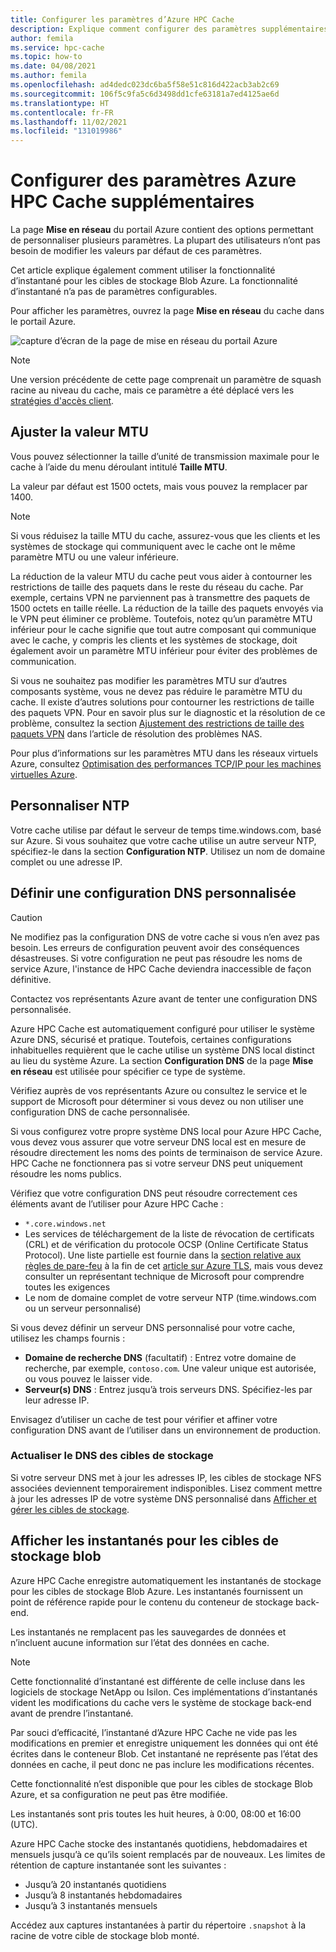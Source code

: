 ```yaml
---
title: Configurer les paramètres d’Azure HPC Cache
description: Explique comment configurer des paramètres supplémentaires pour le cache, tels que MTU et la configuration personnalisée de NTP et DNS, et comment accéder aux instantanés express à partir des cibles de stockage Blob Azure.
author: femila
ms.service: hpc-cache
ms.topic: how-to
ms.date: 04/08/2021
ms.author: femila
ms.openlocfilehash: ad4dedc023dc6ba5f58e51c816d422acb3ab2c69
ms.sourcegitcommit: 106f5c9fa5c6d3498dd1cfe63181a7ed4125ae6d
ms.translationtype: HT
ms.contentlocale: fr-FR
ms.lasthandoff: 11/02/2021
ms.locfileid: "131019986"
---
```

# <a name="configure-additional-azure-hpc-cache-settings"></a>Configurer des paramètres Azure HPC Cache supplémentaires

La page **Mise en réseau** du portail Azure contient des options permettant de personnaliser plusieurs paramètres. La plupart des utilisateurs n’ont pas besoin de modifier les valeurs par défaut de ces paramètres.

Cet article explique également comment utiliser la fonctionnalité d’instantané pour les cibles de stockage Blob Azure. La fonctionnalité d’instantané n’a pas de paramètres configurables.

Pour afficher les paramètres, ouvrez la page **Mise en réseau** du cache dans le portail Azure.

![capture d’écran de la page de mise en réseau du portail Azure](media/networking-page.png)

> [!NOTE]
> Une version précédente de cette page comprenait un paramètre de squash racine au niveau du cache, mais ce paramètre a été déplacé vers les [stratégies d'accès client](access-policies.md).

<!-- >> [!TIP]
> The [Managing Azure HPC Cache video](https://azure.microsoft.com/resources/videos/managing-hpc-cache/) shows the networking page and its settings. -->

## <a name="adjust-mtu-value"></a>Ajuster la valeur MTU
<!-- linked from troubleshoot-nas article -->

Vous pouvez sélectionner la taille d’unité de transmission maximale pour le cache à l’aide du menu déroulant intitulé **Taille MTU**.

La valeur par défaut est 1500 octets, mais vous pouvez la remplacer par 1400.

> [!NOTE]
> Si vous réduisez la taille MTU du cache, assurez-vous que les clients et les systèmes de stockage qui communiquent avec le cache ont le même paramètre MTU ou une valeur inférieure.

La réduction de la valeur MTU du cache peut vous aider à contourner les restrictions de taille des paquets dans le reste du réseau du cache. Par exemple, certains VPN ne parviennent pas à transmettre des paquets de 1500 octets en taille réelle. La réduction de la taille des paquets envoyés via le VPN peut éliminer ce problème. Toutefois, notez qu’un paramètre MTU inférieur pour le cache signifie que tout autre composant qui communique avec le cache, y compris les clients et les systèmes de stockage, doit également avoir un paramètre MTU inférieur pour éviter des problèmes de communication.

Si vous ne souhaitez pas modifier les paramètres MTU sur d’autres composants système, vous ne devez pas réduire le paramètre MTU du cache. Il existe d’autres solutions pour contourner les restrictions de taille des paquets VPN. Pour en savoir plus sur le diagnostic et la résolution de ce problème, consultez la section [Ajustement des restrictions de taille des paquets VPN](troubleshoot-nas.md#adjust-vpn-packet-size-restrictions) dans l’article de résolution des problèmes NAS.

Pour plus d’informations sur les paramètres MTU dans les réseaux virtuels Azure, consultez [Optimisation des performances TCP/IP pour les machines virtuelles Azure](../virtual-network/virtual-network-tcpip-performance-tuning.md).

## <a name="customize-ntp"></a>Personnaliser NTP

Votre cache utilise par défaut le serveur de temps time.windows.com, basé sur Azure. Si vous souhaitez que votre cache utilise un autre serveur NTP, spécifiez-le dans la section **Configuration NTP**. Utilisez un nom de domaine complet ou une adresse IP.

## <a name="set-a-custom-dns-configuration"></a>Définir une configuration DNS personnalisée

> [!CAUTION]
> Ne modifiez pas la configuration DNS de votre cache si vous n’en avez pas besoin. Les erreurs de configuration peuvent avoir des conséquences désastreuses. Si votre configuration ne peut pas résoudre les noms de service Azure, l'instance de HPC Cache deviendra inaccessible de façon définitive.
>
> Contactez vos représentants Azure avant de tenter une configuration DNS personnalisée.

Azure HPC Cache est automatiquement configuré pour utiliser le système Azure DNS, sécurisé et pratique. Toutefois, certaines configurations inhabituelles requièrent que le cache utilise un système DNS local distinct au lieu du système Azure. La section **Configuration DNS** de la page **Mise en réseau** est utilisée pour spécifier ce type de système.

Vérifiez auprès de vos représentants Azure ou consultez le service et le support de Microsoft pour déterminer si vous devez ou non utiliser une configuration DNS de cache personnalisée.

Si vous configurez votre propre système DNS local pour Azure HPC Cache, vous devez vous assurer que votre serveur DNS local est en mesure de résoudre directement les noms des points de terminaison de service Azure. HPC Cache ne fonctionnera pas si votre serveur DNS peut uniquement résoudre les noms publics.

Vérifiez que votre configuration DNS peut résoudre correctement ces éléments avant de l’utiliser pour Azure HPC Cache :

* ``*.core.windows.net``
* Les services de téléchargement de la liste de révocation de certificats (CRL) et de vérification du protocole OCSP (Online Certificate Status Protocol). Une liste partielle est fournie dans la [section relative aux règles de pare-feu](../security/fundamentals/tls-certificate-changes.md#will-this-change-affect-me) à la fin de cet [article sur Azure TLS](../security/fundamentals/tls-certificate-changes.md), mais vous devez consulter un représentant technique de Microsoft pour comprendre toutes les exigences
* Le nom de domaine complet de votre serveur NTP (time.windows.com ou un serveur personnalisé)

Si vous devez définir un serveur DNS personnalisé pour votre cache, utilisez les champs fournis :

* **Domaine de recherche DNS** (facultatif) : Entrez votre domaine de recherche, par exemple, ``contoso.com``. Une valeur unique est autorisée, ou vous pouvez le laisser vide.
* **Serveur(s) DNS** : Entrez jusqu’à trois serveurs DNS. Spécifiez-les par leur adresse IP.

<!-- 
  > [!NOTE]
  > The cache will use only the first DNS server it successfully finds. -->

Envisagez d’utiliser un cache de test pour vérifier et affiner votre configuration DNS avant de l’utiliser dans un environnement de production.

### <a name="refresh-storage-target-dns"></a>Actualiser le DNS des cibles de stockage

Si votre serveur DNS met à jour les adresses IP, les cibles de stockage NFS associées deviennent temporairement indisponibles. Lisez comment mettre à jour les adresses IP de votre système DNS personnalisé dans [Afficher et gérer les cibles de stockage](manage-storage-targets.md#update-ip-address-custom-dns-configurations-only).

## <a name="view-snapshots-for-blob-storage-targets"></a>Afficher les instantanés pour les cibles de stockage blob

Azure HPC Cache enregistre automatiquement les instantanés de stockage pour les cibles de stockage Blob Azure. Les instantanés fournissent un point de référence rapide pour le contenu du conteneur de stockage back-end.

Les instantanés ne remplacent pas les sauvegardes de données et n’incluent aucune information sur l’état des données en cache.

> [!NOTE]
> Cette fonctionnalité d’instantané est différente de celle incluse dans les logiciels de stockage NetApp ou Isilon. Ces implémentations d’instantanés vident les modifications du cache vers le système de stockage back-end avant de prendre l’instantané.
>
> Par souci d’efficacité, l’instantané d’Azure HPC Cache ne vide pas les modifications en premier et enregistre uniquement les données qui ont été écrites dans le conteneur Blob. Cet instantané ne représente pas l’état des données en cache, il peut donc ne pas inclure les modifications récentes.

Cette fonctionnalité n’est disponible que pour les cibles de stockage Blob Azure, et sa configuration ne peut pas être modifiée.

Les instantanés sont pris toutes les huit heures, à 0:00, 08:00 et 16:00 (UTC).

Azure HPC Cache stocke des instantanés quotidiens, hebdomadaires et mensuels jusqu’à ce qu’ils soient remplacés par de nouveaux. Les limites de rétention de capture instantanée sont les suivantes :

* Jusqu’à 20 instantanés quotidiens
* Jusqu’à 8 instantanés hebdomadaires
* Jusqu’à 3 instantanés mensuels

Accédez aux captures instantanées à partir du répertoire `.snapshot` à la racine de votre cible de stockage blob monté.
